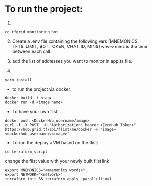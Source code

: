 # To run the project:
1. 

```
cd tfgrid_monitoring_bot
```

2. Create a .env file containing the following vars [MNEMONICS, TFTS_LIMIT, BOT_TOKEN, CHAT_ID, MINS] where mins is the time between each call.

3. add the list of addresses you want to monitor in app.ts file.

4.

```
yarn install
```
- to run the project via docker:

```
docker build -t <tag> .
docker run -d <image name>
```
- To have your own flist:

```
docker push <DockerHub_username/image>
curl -f -X POST  -H "Authorization: bearer <ZeroHub_Token>" https://hub.grid.tf/api/flist/me/docker -F 'image=<dockerhub_username>/<image>'
```
- To run the deploy a VM based on the flist:

```
cd terraform_script
```
change the flist value with your newly built flist link

```
export MNEMONICS="<mnemonics words>"
export NETWORK="<network>"
terraform init && terraform apply -parallelism=1
```
